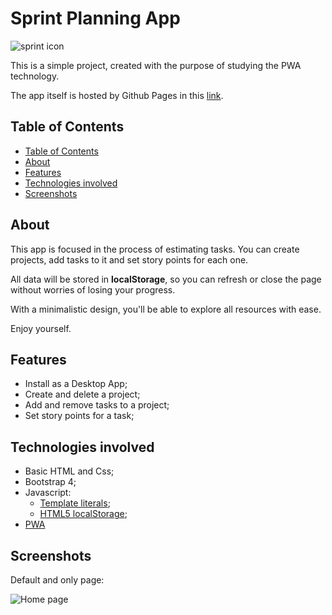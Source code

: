 # Sprint Planning App

![sprint icon](https://raw.githubusercontent.com/JoaoLucasGtr/sprint-planning-app/master/icons/icon-192x192.png)

This is a simple project, created with the purpose of studying the PWA technology.

The app itself is hosted by Github Pages in this [link](https://joaolucasgtr.github.io/sprint-planning-app/).

## Table of Contents

- [Table of Contents](#table-of-contents)
- [About](#about)
- [Features](#features)
- [Technologies involved](#technologies-involved)
- [Screenshots](#screenshots)

## About

This app is focused in the process of estimating tasks. You can create projects, add tasks to it and set story points for each one.

All data will be stored in **localStorage**, so you can refresh or close the page without worries of losing your progress.

With a minimalistic design, you'll be able to explore all resources with ease.

Enjoy yourself.

## Features

- Install as a Desktop App;
- Create and delete a project;
- Add and remove tasks to a project;
- Set story points for a task;

## Technologies involved

- Basic HTML and Css;
- Bootstrap 4;
- Javascript:
  - [Template literals](https://developer.mozilla.org/pt-BR/docs/Web/JavaScript/Reference/template_strings);
  - [HTML5 localStorage](https://developer.mozilla.org/pt-BR/docs/Web/API/Window/Window.localStorage);
- [PWA](https://en.wikipedia.org/wiki/Progressive_web_application)

## Screenshots

Default and only page:

![Home page](https://raw.githubusercontent.com/JoaoLucasGtr/sprint-planning-app/master/screenshots/home.png)
